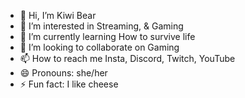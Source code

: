 - 👋 Hi, I’m Kiwi Bear
- 👀 I’m interested in Streaming, & Gaming
- 🌱 I’m currently learning How to survive life
- 💞️ I’m looking to collaborate on Gaming
- 📫 How to reach me Insta, Discord, Twitch, YouTube
- 😄 Pronouns: she/her
- ⚡ Fun fact: I like cheese

<!---
KiwiBear01/KiwiBear01 is a ✨ special ✨ repository because its `README.md` (this file) appears on your GitHub profile.
You can click the Preview link to take a look at your changes.
--->
